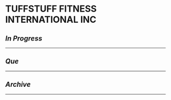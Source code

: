# TUFFSTUFF FITNESS INTERNATIONAL INC

## *In Progress*

--------------------

## *Que*

-----------------------------------
## *Archive*

-----------------------------------
